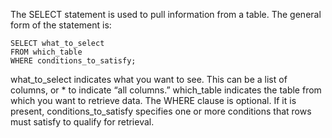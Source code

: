 The SELECT statement is used to pull information from a table. The general form of the statement is:
```mysql
SELECT what_to_select
FROM which_table
WHERE conditions_to_satisfy;
```
what_to_select indicates what you want to see. This can be a list of columns, or * to indicate “all columns.” which_table indicates the table from which you want to retrieve data. The WHERE clause is optional. If it is present, conditions_to_satisfy specifies one or more conditions that rows must satisfy to qualify for retrieval.

